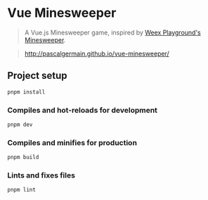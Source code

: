 # Vue Minesweeper

> A Vue.js Minesweeper game, inspired by [Weex Playground's Minesweeper](https://github.com/apache/incubator-weex/blob/master/examples/showcase/minesweeper.we).

> http://pascalgermain.github.io/vue-minesweeper/

## Project setup
```bash
pnpm install
```

### Compiles and hot-reloads for development
```bash
pnpm dev
```

### Compiles and minifies for production
```bash
pnpm build
```

### Lints and fixes files
```bash
pnpm lint
```
